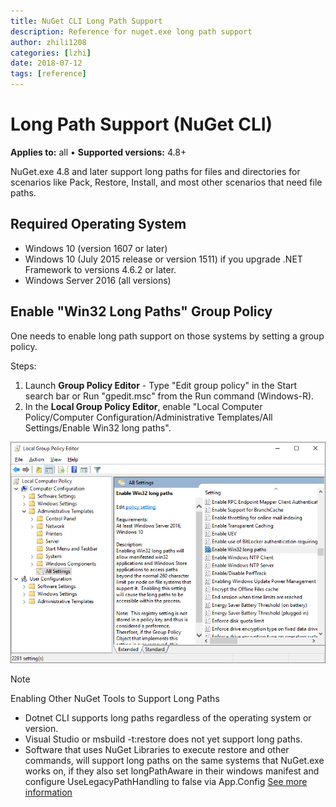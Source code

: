 ```yaml
---
title: NuGet CLI Long Path Support
description: Reference for nuget.exe long path support
author: zhili1208
categories: [lzhi]
date: 2018-07-12
tags: [reference]
---
```


# Long Path Support (NuGet CLI)

**Applies to:** all &bullet; **Supported versions:** 4.8+

NuGet.exe 4.8 and later support long paths for files and directories for scenarios like Pack, Restore, Install, and most other scenarios that need file paths.

## Required Operating System

-   Windows 10 (version 1607 or later)
-   Windows 10 (July 2015 release or version 1511) if you upgrade .NET Framework to versions 4.6.2 or later.
-   Windows Server 2016 (all versions)

## Enable "Win32 Long Paths" Group Policy

One needs to enable long path support on those systems by setting a group policy.

Steps:
1. Launch **Group Policy Editor** - Type "Edit group policy" in the Start search bar or Run "gpedit.msc" from the Run command (Windows-R).
2. In the **Local Group Policy Editor**, enable "Local Computer Policy/Computer Configuration/Administrative Templates/All Settings/Enable Win32 long paths".

![Long Path Policy](media/LongPathPolicy.png)


> [!Note]
> Enabling Other NuGet Tools to Support Long Paths
>
> -   Dotnet CLI supports long paths regardless of the operating system or version.
> -   Visual Studio or msbuild -t:restore does not yet support long paths.
> -   Software that uses NuGet Libraries to execute restore and other commands, will support long paths on the same systems that NuGet.exe works on, if they also set longPathAware in their windows manifest and configure UseLegacyPathHandling to false via App.Config [See more information](https://blogs.msdn.microsoft.com/jeremykuhne/2016/07/30/net-4-6-2-and-long-paths-on-windows-10/)

